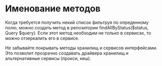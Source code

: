 Именование методов
========

Когда требуется получить некий список фильтруя по опреденному полю,
можно создать метод в репозитории findAllByStatus($status, Query $query).
Если этот метод необходим не только в сервисах, 
то можно отзеркалить его в сервисе.

Не забывайте покрывать методы хранилищ и сервисов интерфейсами.
Это позволит прозрачно создавать драйвера хранилищ
и альтернативные сервисы (прокси, кеш).
